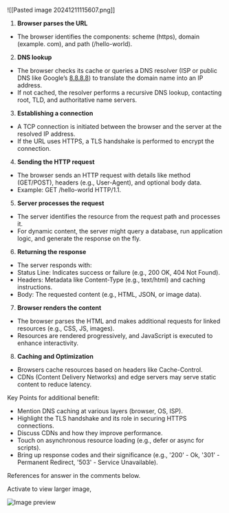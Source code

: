 ![[Pasted image 20241211115607.png]]


1. **Browser parses the URL**  
- The browser identifies the components: scheme (https), domain (example. com), and path (/hello-world).  

  
2. **DNS lookup**  
- The browser checks its cache or queries a DNS resolver (ISP or public DNS like Google’s [8.8.8.8](http://8.8.8.8/)) to translate the domain name into an IP address.  
- If not cached, the resolver performs a recursive DNS lookup, contacting root, TLD, and authoritative name servers.  

  
3. **Establishing a connection**  
- A TCP connection is initiated between the browser and the server at the resolved IP address.  
- If the URL uses HTTPS, a TLS handshake is performed to encrypt the connection.  

  
4. **Sending the HTTP request**  
- The browser sends an HTTP request with details like method (GET/POST), headers (e.g., User-Agent), and optional body data.  
- Example: GET /hello-world HTTP/1.1.  
  
5. **Server processes the request**  
- The server identifies the resource from the request path and processes it.  
- For dynamic content, the server might query a database, run application logic, and generate the response on the fly.  
  
6. **Returning the response**  
- The server responds with:  
- Status Line: Indicates success or failure (e.g., 200 OK, 404 Not Found).  
- Headers: Metadata like Content-Type (e.g., text/html) and caching instructions.  
- Body: The requested content (e.g., HTML, JSON, or image data).  
  
7. **Browser renders the content**  
- The browser parses the HTML and makes additional requests for linked resources (e.g., CSS, JS, images).  
- Resources are rendered progressively, and JavaScript is executed to enhance interactivity.  
  
8. **Caching and Optimization**  
- Browsers cache resources based on headers like Cache-Control.  
- CDNs (Content Delivery Networks) and edge servers may serve static content to reduce latency.  
  
Key Points for additional benefit:  
- Mention DNS caching at various layers (browser, OS, ISP).  
- Highlight the TLS handshake and its role in securing HTTPS connections.  
- Discuss CDNs and how they improve performance.  
- Touch on asynchronous resource loading (e.g., defer or async for scripts).  
- Bring up response codes and their significance (e.g., '200' - Ok, '301' - Permanent Redirect, '503' - Service Unavailable).  
  
References for answer in the comments below.

Activate to view larger image,

![Image preview](https://media.licdn.com/dms/image/v2/D4E22AQH2cta3p2jgFA/feedshare-shrink_800/feedshare-shrink_800/0/1733487138402?e=1736380800&v=beta&t=NaABmRyGpEaT4tx7v0rOMH7ERfTQ3fnZw2AQNg-YrmY)